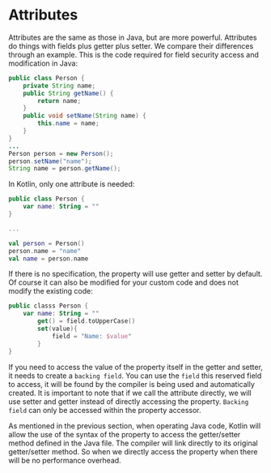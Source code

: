 # Attributes

Attributes are the same as those in Java, but are more powerful. Attributes do things with fields plus getter plus setter. We compare their differences through an example. This is the code required for field security access and modification in Java:

```java
public class Person {
    private String name;
    public String getName() {
        return name;
    }
    public void setName(String name) { 
        this.name = name;
    }
}
...
Person person = new Person();
person.setName("name");
String name = person.getName();
```

In Kotlin, only one attribute is needed:

```kotlin
public class Person {
    var name: String = ""
}

...

val person = Person()
person.name = "name"
val name = person.name
```

If there is no specification, the property will use getter and setter by default. Of course it can also be modified for your custom code and does not modify the existing code:

```kotlin
public classs Person {
    var name: String = ""
        get() = field.toUpperCase()
        set(value){
            field = "Name: $value"
        }
}
```

If you need to access the value of the property itself in the getter and setter, it needs to create a `backing field`. You can use the `field` this reserved field to access, it will be found by the compiler is being used and automatically created. It is important to note that if we call the attribute directly, we will use setter and getter instead of directly accessing the property. `Backing field` can only be accessed within the property accessor.

As mentioned in the previous section, when operating Java code, Kotlin will allow the use of the syntax of the property to access the getter/setter method defined in the Java file. The compiler will link directly to its original getter/setter method. So when we directly access the property when there will be no performance overhead.
